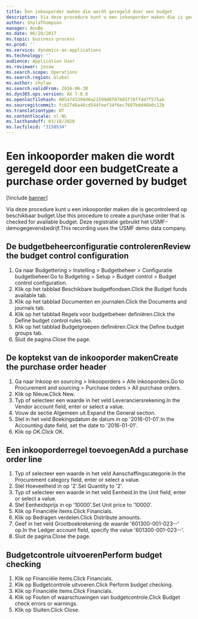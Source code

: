```yaml
---
title: Een inkooporder maken die wordt geregeld door een budget
description: Via deze procedure kunt u een inkooporder maken die is gecontroleerd op beschikbaar budget.
author: ShylaThompson
manager: AnnBe
ms.date: 06/20/2017
ms.topic: business-process
ms.prod: ''
ms.service: dynamics-ax-applications
ms.technology: ''
audience: Application User
ms.reviewer: josaw
ms.search.scope: Operations
ms.search.region: Global
ms.author: shylaw
ms.search.validFrom: 2016-06-30
ms.dyn365.ops.version: AX 7.0.0
ms.openlocfilehash: 0054745394d6a21599d8f07605f78ffdd7f575ab
ms.sourcegitcommit: fcb27d6a46cd544feef34f6ec7607bdd46b0c12b
ms.translationtype: HT
ms.contentlocale: nl-NL
ms.lasthandoff: 03/18/2020
ms.locfileid: "3150534"
---
```

# <a name="create-a-purchase-order-governed-by-budget"></a><span data-ttu-id="18fbd-103">Een inkooporder maken die wordt geregeld door een budget</span><span class="sxs-lookup"><span data-stu-id="18fbd-103">Create a purchase order governed by budget</span></span>

[!include [banner](../../includes/banner.md)]

<span data-ttu-id="18fbd-104">Via deze procedure kunt u een inkooporder maken die is gecontroleerd op beschikbaar budget.</span><span class="sxs-lookup"><span data-stu-id="18fbd-104">Use this procedure to create a purchase order that is checked for available budget.</span></span> <span data-ttu-id="18fbd-105">Deze registratie gebruikt het USMF-demogegevensbedrijf.</span><span class="sxs-lookup"><span data-stu-id="18fbd-105">This recording uses the USMF demo data company.</span></span>


## <a name="review-the-budget-control-configuration"></a><span data-ttu-id="18fbd-106">De budgetbeheerconfiguratie controleren</span><span class="sxs-lookup"><span data-stu-id="18fbd-106">Review the budget control configuration</span></span>
1. <span data-ttu-id="18fbd-107">Ga naar Budgettering > Instelling > Budgetbeheer > Configuratie budgetbeheer.</span><span class="sxs-lookup"><span data-stu-id="18fbd-107">Go to Budgeting > Setup > Budget control > Budget control configuration.</span></span>
2. <span data-ttu-id="18fbd-108">Klik op het tabblad Beschikbare budgetfondsen.</span><span class="sxs-lookup"><span data-stu-id="18fbd-108">Click the Budget funds available tab.</span></span>
3. <span data-ttu-id="18fbd-109">Klik op het tabblad Documenten en journalen.</span><span class="sxs-lookup"><span data-stu-id="18fbd-109">Click the Documents and journals tab.</span></span>
4. <span data-ttu-id="18fbd-110">Klik op het tabblad Regels voor budgetbeheer definiëren.</span><span class="sxs-lookup"><span data-stu-id="18fbd-110">Click the Define budget control rules tab.</span></span>
5. <span data-ttu-id="18fbd-111">Klik op het tabblad Budgetgroepen definiëren.</span><span class="sxs-lookup"><span data-stu-id="18fbd-111">Click the Define budget groups tab.</span></span>
6. <span data-ttu-id="18fbd-112">Sluit de pagina.</span><span class="sxs-lookup"><span data-stu-id="18fbd-112">Close the page.</span></span>

## <a name="create-the-purchase-order-header"></a><span data-ttu-id="18fbd-113">De koptekst van de inkooporder maken</span><span class="sxs-lookup"><span data-stu-id="18fbd-113">Create the purchase order header</span></span>
1. <span data-ttu-id="18fbd-114">Ga naar Inkoop en sourcing > Inkooporders > Alle inkooporders.</span><span class="sxs-lookup"><span data-stu-id="18fbd-114">Go to Procurement and sourcing > Purchase orders > All purchase orders.</span></span>
2. <span data-ttu-id="18fbd-115">Klik op Nieuw.</span><span class="sxs-lookup"><span data-stu-id="18fbd-115">Click New.</span></span>
3. <span data-ttu-id="18fbd-116">Typ of selecteer een waarde in het veld Leveranciersrekening.</span><span class="sxs-lookup"><span data-stu-id="18fbd-116">In the Vendor account field, enter or select a value.</span></span>
4. <span data-ttu-id="18fbd-117">Vouw de sectie Algemeen uit.</span><span class="sxs-lookup"><span data-stu-id="18fbd-117">Expand the General section.</span></span>
5. <span data-ttu-id="18fbd-118">Stel in het veld Boekingsdatum de datum in op '2016-01-01'.</span><span class="sxs-lookup"><span data-stu-id="18fbd-118">In the Accounting date field, set the date to '2016-01-01'.</span></span>
6. <span data-ttu-id="18fbd-119">Klik op OK.</span><span class="sxs-lookup"><span data-stu-id="18fbd-119">Click OK.</span></span>

## <a name="add-a-purchase-order-line"></a><span data-ttu-id="18fbd-120">Een inkooporderregel toevoegen</span><span class="sxs-lookup"><span data-stu-id="18fbd-120">Add a purchase order line</span></span>
1. <span data-ttu-id="18fbd-121">Typ of selecteer een waarde in het veld Aanschaffingscategorie.</span><span class="sxs-lookup"><span data-stu-id="18fbd-121">In the Procurement category field, enter or select a value.</span></span>
2. <span data-ttu-id="18fbd-122">Stel Hoeveelheid in op '2'.</span><span class="sxs-lookup"><span data-stu-id="18fbd-122">Set Quantity to '2'.</span></span>
3. <span data-ttu-id="18fbd-123">Typ of selecteer een waarde in het veld Eenheid.</span><span class="sxs-lookup"><span data-stu-id="18fbd-123">In the Unit field, enter or select a value.</span></span>
4. <span data-ttu-id="18fbd-124">Stel Eenheidsprijs in op '10000'.</span><span class="sxs-lookup"><span data-stu-id="18fbd-124">Set Unit price to '10000'.</span></span>
5. <span data-ttu-id="18fbd-125">Klik op Financiële items.</span><span class="sxs-lookup"><span data-stu-id="18fbd-125">Click Financials.</span></span>
6. <span data-ttu-id="18fbd-126">Klik op Bedragen verdelen.</span><span class="sxs-lookup"><span data-stu-id="18fbd-126">Click Distribute amounts.</span></span>
7. <span data-ttu-id="18fbd-127">Geef in het veld Grootboekrekening de waarde '601300-001-023--' op.</span><span class="sxs-lookup"><span data-stu-id="18fbd-127">In the Ledger account field, specify the value '601300-001-023--'.</span></span>
8. <span data-ttu-id="18fbd-128">Sluit de pagina.</span><span class="sxs-lookup"><span data-stu-id="18fbd-128">Close the page.</span></span>

## <a name="perform-budget-checking"></a><span data-ttu-id="18fbd-129">Budgetcontrole uitvoeren</span><span class="sxs-lookup"><span data-stu-id="18fbd-129">Perform budget checking</span></span>
1. <span data-ttu-id="18fbd-130">Klik op Financiële items.</span><span class="sxs-lookup"><span data-stu-id="18fbd-130">Click Financials.</span></span>
2. <span data-ttu-id="18fbd-131">Klik op Budgetcontrole uitvoeren.</span><span class="sxs-lookup"><span data-stu-id="18fbd-131">Click Perform budget checking.</span></span>
3. <span data-ttu-id="18fbd-132">Klik op Financiële items.</span><span class="sxs-lookup"><span data-stu-id="18fbd-132">Click Financials.</span></span>
4. <span data-ttu-id="18fbd-133">Klik op Fouten of waarschuwingen van budgetcontrole.</span><span class="sxs-lookup"><span data-stu-id="18fbd-133">Click Budget check errors or warnings.</span></span>
5. <span data-ttu-id="18fbd-134">Klik op Sluiten.</span><span class="sxs-lookup"><span data-stu-id="18fbd-134">Click Close.</span></span>

